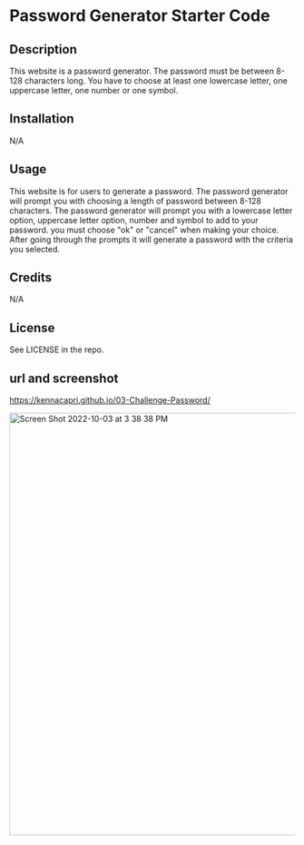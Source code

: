 # Password Generator Starter Code

## Description
This website is a password generator. The password must be between 8-128 characters long. You have to choose at least one lowercase letter, one uppercase letter, one number or one symbol. 

## Installation
N/A

## Usage
This website is for users to generate a password. The password generator will prompt you with choosing a length of password between 8-128 characters. The password generator will prompt you with a lowercase letter option, uppercase letter option, number and symbol to add to your password. you must choose "ok" or "cancel" when making your choice. After going through the prompts it will generate a password with the criteria you selected.  

## Credits
N/A

## License
See LICENSE in the repo.

## url and screenshot
https://kennacapri.github.io/03-Challenge-Password/

<img width="745" alt="Screen Shot 2022-10-03 at 3 38 38 PM" src="https://user-images.githubusercontent.com/111388055/193690333-55be05c6-d107-4b72-8a29-f8cf226ee341.png">